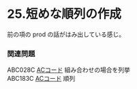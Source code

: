 # 25.短めな順列の作成

前の項の prod の話がはみ出している感じ。

### 関連問題

ABC028C [ACコード](https://atcoder.jp/contests/abc028/submissions/23051091) 組み合わせの場合を列挙\
ABC183C [ACコード](https://atcoder.jp/contests/abc183/submissions/23056456) 順列
